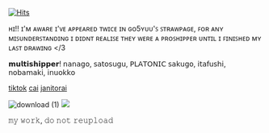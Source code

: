 <a href="https://hits.sh/github.com/valkyrei/"><img alt="Hits" src="https://hits.sh/github.com/valkyrei.svg?style=plastic&label=views&color=555555&logo=4chan"/></a>

ʜɪ!! ɪ'ᴍ ᴀᴡᴀʀᴇ ɪ'ᴠᴇ ᴀᴘᴘᴇᴀʀᴇᴅ ᴛᴡɪᴄᴇ ɪɴ ɢᴏ5ʏᴜᴜ'ꜱ ꜱᴛʀᴀᴡᴘᴀɢᴇ, ꜰᴏʀ ᴀɴʏ ᴍɪꜱᴜɴᴅᴇʀꜱᴛᴀɴᴅɪɴɢ ɪ ᴅɪᴅɴᴛ ʀᴇᴀʟɪꜱᴇ ᴛʜᴇʏ ᴡᴇʀᴇ ᴀ ᴘʀᴏꜱʜɪᴘᴘᴇʀ ᴜɴᴛɪʟ ɪ ꜰɪɴɪꜱʜᴇᴅ ᴍʏ ʟᴀꜱᴛ ᴅʀᴀᴡɪɴɢ </3

𝗺𝘂𝗹𝘁𝗶𝘀𝗵𝗶𝗽𝗽𝗲𝗿! 𝗇𝖺𝗇𝖺𝗀𝗈, 𝗌𝖺𝗍𝗈𝗌𝗎𝗀𝗎, 𝖯𝖫𝖠𝖳𝖮𝖭𝖨𝖢 𝗌𝖺𝗄𝗎𝗀𝗈, 𝗂𝗍𝖺𝖿𝗎𝗌𝗁𝗂, 𝗇𝗈𝖻𝖺𝗆𝖺𝗄𝗂, 𝗂𝗇𝗎𝗈𝗄𝗄𝗈

<a href="https://www.tiktok.com/@valkyrei__">tiktok</a> <a href="https://character.ai/profile/distariouss">cai</a> <a href="https://janitorai.com/profiles/7e68c6a0-b6fd-43a0-b5a2-4a3e9a9efead_profile-of-valkyrei">janitorai</a>

![download (1)](https://github.com/user-attachments/assets/44f18b49-ac5a-4934-9e9d-def84ec94091)
<img src="[paris.jpg](https://github.com/user-attachments/assets/44f18b49-ac5a-4934-9e9d-def84ec94091)" class="center">

𝚖𝚢 𝚠𝚘𝚛𝚔, 𝚍𝚘 𝚗𝚘𝚝 𝚛𝚎𝚞𝚙𝚕𝚘𝚊𝚍





<!--
**valkyrei1/valkyrei1** is a ✨ _special_ ✨ repository because its `README.md` (this file) appears on your GitHub profile.

Here are some ideas to get you started:

- 🔭 I’m currently working on ...
- 🌱 I’m currently learning ...
- 👯 I’m looking to collaborate on ...
- 🤔 I’m looking for help with ...
- 💬 Ask me about ...
- 📫 How to reach me: ...
- 😄 Pronouns: ...
- ⚡ Fun fact: ...
-->
